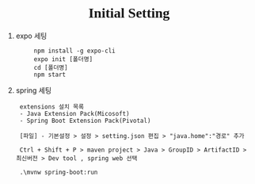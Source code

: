 <p><h1 align="center" style="font-family: Georgia, 'Times New Roman', serif">Initial Setting</h1></p>

1. expo 세팅

            npm install -g expo-cli
            expo init [폴더명]
            cd [폴더명]
            npm start

2. spring 세팅

        extensions 설치 목록
        - Java Extension Pack(Micosoft)
        - Spring Boot Extension Pack(Pivotal)

        [파일] - 기본설정 > 설정 > setting.json 편집 > "java.home":"경로" 추가

        Ctrl + Shift + P > maven project > Java > GroupID > ArtifactID > 최신버전 > Dev tool , spring web 선택
        
        .\mvnw spring-boot:run
        




<!--
1. centos 초기 세팅
    - expo 설치    

            yum update -y
            curl -sL https://rpm.nodesource.com/setup_10.x | bash -
            sudo yum clean all && sudo yum makecache fast
            sudo yum install -y gcc-c++ make
            sudo yum install -y nodejs
            npm install -g expo-cli
            expo init [폴더명]
            cd [폴더명]
            npm start
-->